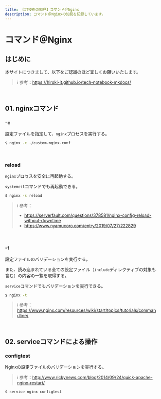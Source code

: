 ```yaml
---
title: 【IT技術の知見】コマンド＠Nginx
description: コマンド＠Nginxの知見を記録しています。
---
```


# コマンド＠Nginx

## はじめに

本サイトにつきまして、以下をご認識のほど宜しくお願いいたします。



> ℹ️ 参考：https://hiroki-it.github.io/tech-notebook-mkdocs/

<br>

## 01. nginxコマンド

### -c

設定ファイルを指定して、```nginx```プロセスを実行する。



```bash
$ nginx -c ./custom-nginx.conf
```

<br>

### reload

```nginx```プロセスを安全に再起動する。

```systemctl```コマンドでも再起動できる。



```bash
$ nginx -s reload
```

> ℹ️ 参考：
>
> - https://serverfault.com/questions/378581/nginx-config-reload-without-downtime
> - https://www.nyamucoro.com/entry/2019/07/27/222829

<br>

### -t

設定ファイルのバリデーションを実行する。

また、読み込まれている全ての設定ファイル（```include```ディレクティブの対象も含む）の内容の一覧を取得する。

```service```コマンドでもバリデーションを実行できる。



```bash
$ nginx -t
```

> ℹ️ 参考：https://www.nginx.com/resources/wiki/start/topics/tutorials/commandline/

<br>

## 02. serviceコマンドによる操作

### configtest

Nginxの設定ファイルのバリデーションを実行する。



> ℹ️ 参考：http://www.rickynews.com/blog/2014/09/24/quick-apache-nginx-restart/

```bash
$ service nginx configtest
```
